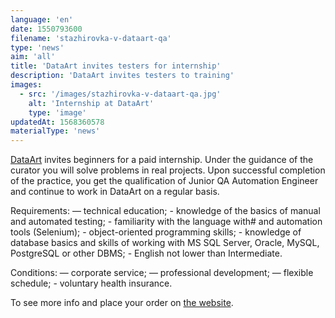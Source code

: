 ```yaml
---
language: 'en'
date: 1550793600
filename: 'stazhirovka-v-dataart-qa'
type: 'news'
aim: 'all'
title: 'DataArt invites testers for internship'
description: 'DataArt invites testers to training'
images:
  - src: '/images/stazhirovka-v-dataart-qa.jpg'
    alt: 'Internship at DataArt'
    type: 'image'
updatedAt: 1568360578
materialType: 'news'
---
```

[DataArt](https://vk.com/dataart) invites beginners for a paid internship. Under the guidance of the curator you will solve problems in real projects. Upon successful completion of the practice, you get the qualification of Junior QA Automation Engineer and continue to work in DataArt on a regular basis.

Requirements: — technical education; - knowledge of the basics of manual and automated testing; - familiarity with the language with# and automation tools (Selenium); - object-oriented programming skills; - knowledge of database basics and skills of working with MS SQL Server, Oracle, MySQL, PostgreSQL or other DBMS; - English not lower than Intermediate.

Conditions: — corporate service; — professional development; — flexible schedule; - voluntary health insurance.

To see more info and place your order on [the website](www.dataart.ru/vacancy/qaa059).
